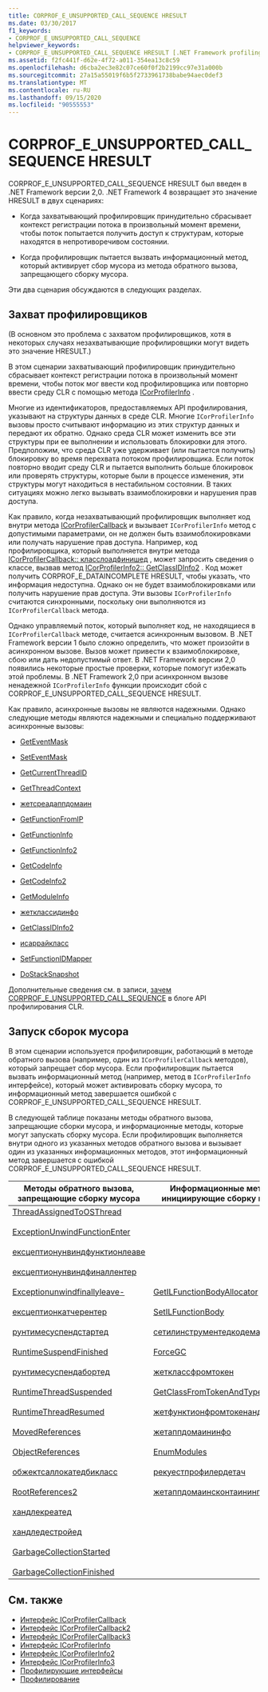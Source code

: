 ```yaml
---
title: CORPROF_E_UNSUPPORTED_CALL_SEQUENCE HRESULT
ms.date: 03/30/2017
f1_keywords:
- CORPROF_E_UNSUPPORTED_CALL_SEQUENCE
helpviewer_keywords:
- CORPROF_E_UNSUPPORTED_CALL_SEQUENCE HRESULT [.NET Framework profiling]
ms.assetid: f2fc441f-d62e-4f72-a011-354ea13c8c59
ms.openlocfilehash: d6cba2ec3e82c07ce60f0f2b2199cc97e31a000b
ms.sourcegitcommit: 27a15a55019f6b5f2733961738babe94aec0def3
ms.translationtype: MT
ms.contentlocale: ru-RU
ms.lasthandoff: 09/15/2020
ms.locfileid: "90555553"
---
```

# <a name="corprof_e_unsupported_call_sequence-hresult"></a>CORPROF_E_UNSUPPORTED_CALL_SEQUENCE HRESULT

CORPROF_E_UNSUPPORTED_CALL_SEQUENCE HRESULT был введен в .NET Framework версии 2,0. .NET Framework 4 возвращает это значение HRESULT в двух сценариях:  
  
- Когда захватывающий профилировщик принудительно сбрасывает контекст регистрации потока в произвольный момент времени, чтобы поток попытается получить доступ к структурам, которые находятся в непротиворечивом состоянии.  
  
- Когда профилировщик пытается вызвать информационный метод, который активирует сбор мусора из метода обратного вызова, запрещающего сборку мусора.  
  
Эти два сценария обсуждаются в следующих разделах.  
  
## <a name="hijacking-profilers"></a>Захват профилировщиков  

  (В основном это проблема с захватом профилировщиков, хотя в некоторых случаях незахватывающие профилировщики могут видеть это значение HRESULT.)  
  
 В этом сценарии захватывающий профилировщик принудительно сбрасывает контекст регистрации потока в произвольный момент времени, чтобы поток мог ввести код профилировщика или повторно ввести среду CLR с помощью метода [ICorProfilerInfo](icorprofilerinfo-interface.md) .  
  
 Многие из идентификаторов, предоставляемых API профилирования, указывают на структуры данных в среде CLR. Многие `ICorProfilerInfo` вызовы просто считывают информацию из этих структур данных и передают их обратно. Однако среда CLR может изменить все эти структуры при ее выполнении и использовать блокировки для этого. Предположим, что среда CLR уже удерживает (или пытается получить) блокировку во время перехвата потоком профилировщика. Если поток повторно вводит среду CLR и пытается выполнить больше блокировок или проверять структуры, которые были в процессе изменения, эти структуры могут находиться в нестабильном состоянии. В таких ситуациях можно легко вызывать взаимоблокировки и нарушения прав доступа.  
  
 Как правило, когда незахватывающий профилировщик выполняет код внутри метода [ICorProfilerCallback](icorprofilercallback-interface.md) и вызывает `ICorProfilerInfo` метод с допустимыми параметрами, он не должен быть взаимоблокировками или получать нарушение прав доступа. Например, код профилировщика, который выполняется внутри метода [ICorProfilerCallback:: класслоадфинишед](icorprofilercallback-classloadfinished-method.md) , может запросить сведения о классе, вызвав метод [ICorProfilerInfo2:: GetClassIDInfo2](icorprofilerinfo2-getclassidinfo2-method.md) . Код может получить CORPROF_E_DATAINCOMPLETE HRESULT, чтобы указать, что информация недоступна. Однако он не будет взаимоблокировками или получить нарушение прав доступа. Эти вызовы `ICorProfilerInfo` считаются синхронными, поскольку они выполняются из `ICorProfilerCallback` метода.  
  
 Однако управляемый поток, который выполняет код, не находящиеся в `ICorProfilerCallback` методе, считается асинхронным вызовом. В .NET Framework версии 1 было сложно определить, что может произойти в асинхронном вызове. Вызов может привести к взаимоблокировке, сбою или дать недопустимый ответ. В .NET Framework версии 2,0 появились некоторые простые проверки, которые помогут избежать этой проблемы. В .NET Framework 2,0 при асинхронном вызове ненадежной `ICorProfilerInfo` функции происходит сбой с CORPROF_E_UNSUPPORTED_CALL_SEQUENCE HRESULT.  
  
 Как правило, асинхронные вызовы не являются надежными. Однако следующие методы являются надежными и специально поддерживают асинхронные вызовы:  
  
- [GetEventMask](icorprofilerinfo-geteventmask-method.md)  
  
- [SetEventMask](icorprofilerinfo-seteventmask-method.md)  
  
- [GetCurrentThreadID](icorprofilerinfo-getcurrentthreadid-method.md)  
  
- [GetThreadContext](icorprofilerinfo-getthreadcontext-method.md)  
  
- [жетсреадаппдомаин](icorprofilerinfo2-getthreadappdomain-method.md)  
  
- [GetFunctionFromIP](icorprofilerinfo-getfunctionfromip-method.md)  
  
- [GetFunctionInfo](icorprofilerinfo-getfunctioninfo-method.md)  
  
- [GetFunctionInfo2](icorprofilerinfo2-getfunctioninfo2-method.md)  
  
- [GetCodeInfo](icorprofilerinfo-getcodeinfo-method.md)  
  
- [GetCodeInfo2](icorprofilerinfo2-getcodeinfo2-method.md)  
  
- [GetModuleInfo](icorprofilerinfo-getmoduleinfo-method.md)  
  
- [жетклассидинфо](icorprofilerinfo-getclassidinfo-method.md)  
  
- [GetClassIDInfo2](icorprofilerinfo2-getclassidinfo2-method.md)  
  
- [исаррайкласс](icorprofilerinfo-isarrayclass-method.md)  
  
- [SetFunctionIDMapper](icorprofilerinfo-setfunctionidmapper-method.md)  
  
- [DoStackSnapshot](icorprofilerinfo2-dostacksnapshot-method.md)  
  
 Дополнительные сведения см. в записи, [зачем CORPROF_E_UNSUPPORTED_CALL_SEQUENCE](/archive/blogs/davbr/why-we-have-corprof_e_unsupported_call_sequence) в блоге API профилирования CLR.  
  
## <a name="triggering-garbage-collections"></a>Запуск сборок мусора  
 В этом сценарии используется профилировщик, работающий в методе обратного вызова (например, один из `ICorProfilerCallback` методов), который запрещает сбор мусора. Если профилировщик пытается вызвать информационный метод (например, метод в `ICorProfilerInfo` интерфейсе), который может активировать сборку мусора, то информационный метод завершается ошибкой с CORPROF_E_UNSUPPORTED_CALL_SEQUENCE HRESULT.  
  
 В следующей таблице показаны методы обратного вызова, запрещающие сборки мусора, и информационные методы, которые могут запускать сборку мусора. Если профилировщик выполняется внутри одного из указанных методов обратного вызова и вызывает один из указанных информационных методов, этот информационный метод завершается с ошибкой CORPROF_E_UNSUPPORTED_CALL_SEQUENCE HRESULT.  
  
|Методы обратного вызова, запрещающие сборку мусора|Информационные методы, инициирующие сборку мусора|  
|------------------------------------------------------|------------------------------------------------------------|  
|[ThreadAssignedToOSThread](icorprofilercallback-threadassignedtoosthread-method.md)<br /><br /> [ExceptionUnwindFunctionEnter](icorprofilercallback-exceptionunwindfunctionenter-method.md)<br /><br /> [ексцептионунвиндфунктионлеаве](icorprofilercallback-exceptionunwindfunctionleave-method.md)<br /><br /> [ексцептионунвиндфиналлентер](icorprofilercallback-exceptionunwindfinallyenter-method.md)<br /><br /> [Exceptionunwindfinallyleave-](icorprofilercallback-exceptionunwindfinallyleave-method.md)<br /><br /> [ексцептионкатчерентер](icorprofilercallback-exceptioncatcherenter-method.md)<br /><br /> [рунтимесуспендстартед](icorprofilercallback-runtimesuspendstarted-method.md)<br /><br /> [RuntimeSuspendFinished](icorprofilercallback-runtimesuspendfinished-method.md)<br /><br /> [рунтимесуспендабортед](icorprofilercallback-runtimesuspendaborted-method.md)<br /><br /> [RuntimeThreadSuspended](icorprofilercallback-runtimethreadsuspended-method.md)<br /><br /> [RuntimeThreadResumed](icorprofilercallback-runtimethreadresumed-method.md)<br /><br /> [MovedReferences](icorprofilercallback-movedreferences-method.md)<br /><br /> [ObjectReferences](icorprofilercallback-objectreferences-method.md)<br /><br /> [обжектсаллокатедбикласс](icorprofilercallback-objectsallocatedbyclass-method.md)<br /><br /> [RootReferences2](icorprofilercallback-rootreferences-method.md)<br /><br /> [хандлекреатед](icorprofilercallback2-handlecreated-method.md)<br /><br /> [хандледестройед](icorprofilercallback2-handledestroyed-method.md)<br /><br /> [GarbageCollectionStarted](icorprofilercallback2-garbagecollectionstarted-method.md)<br /><br /> [GarbageCollectionFinished](icorprofilercallback2-garbagecollectionfinished-method.md)|[GetILFunctionBodyAllocator](icorprofilerinfo-getilfunctionbodyallocator-method.md)<br /><br /> [SetILFunctionBody](icorprofilerinfo-setilfunctionbody-method.md)<br /><br /> [сетилинструментедкодемап](icorprofilerinfo-setilinstrumentedcodemap-method.md)<br /><br /> [ForceGC](icorprofilerinfo-forcegc-method.md)<br /><br /> [жетклассфромтокен](icorprofilerinfo-getclassfromtoken-method.md)<br /><br /> [GetClassFromTokenAndTypeArgs](icorprofilerinfo2-getclassfromtokenandtypeargs-method.md)<br /><br /> [жетфунктионфромтокенандтипеаргс](icorprofilerinfo2-getfunctionfromtokenandtypeargs-method.md)<br /><br /> [жетаппдомаининфо](icorprofilerinfo-getappdomaininfo-method.md)<br /><br /> [EnumModules](icorprofilerinfo3-enummodules-method.md)<br /><br /> [рекуестпрофилердетач](icorprofilerinfo3-requestprofilerdetach-method.md)<br /><br /> [жетаппдомаинсконтаинингмодуле](icorprofilerinfo3-getappdomainscontainingmodule-method.md)|  
  
## <a name="see-also"></a>См. также

- [Интерфейс ICorProfilerCallback](icorprofilercallback-interface.md)
- [Интерфейс ICorProfilerCallback2](icorprofilercallback2-interface.md)
- [Интерфейс ICorProfilerCallback3](icorprofilercallback3-interface.md)
- [Интерфейс ICorProfilerInfo](icorprofilerinfo-interface.md)
- [Интерфейс ICorProfilerInfo2](icorprofilerinfo2-interface.md)
- [Интерфейс ICorProfilerInfo3](icorprofilerinfo3-interface.md)
- [Профилирующие интерфейсы](profiling-interfaces.md)
- [Профилирование](index.md)

